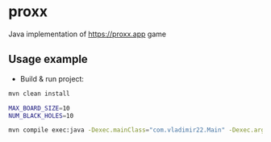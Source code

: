 # proxx
Java implementation of  https://proxx.app game

## Usage example

- Build & run project:
```sh
mvn clean install 

MAX_BOARD_SIZE=10
NUM_BLACK_HOLES=10

mvn compile exec:java -Dexec.mainClass="com.vladimir22.Main" -Dexec.args="$MAX_BOARD_SIZE $NUM_BLACK_HOLES"
```
